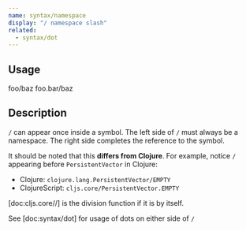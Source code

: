 ```yaml
---
name: syntax/namespace
display: "/ namespace slash"
related:
  - syntax/dot
---
```


## Usage
foo/baz
foo.bar/baz


## Description

`/` can appear once inside a symbol. The left side of `/` must always be a namespace.
The right side completes the reference to the symbol.

It should be noted that this __differs from Clojure__.  For example,
notice `/` appearing before `PersistentVector` in Clojure:

- Clojure: `clojure.lang.PersistentVector/EMPTY`
- ClojureScript: `cljs.core/PersistentVector.EMPTY`

[doc:cljs.core//] is the division function if it is by itself.

See [doc:syntax/dot] for usage of dots on either side of `/`

